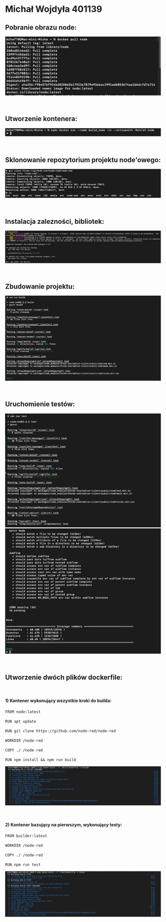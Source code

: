 # Michał Wojdyła 401139

 ## Pobranie obrazu node:

 ![Node](./pull_node.png)

 <br/>

 ## Utworzenie kontenera:

 ![Create_container](./create_container.png)

 <br/>
 
 ## Sklonowanie repozytorium projektu node'owego:

 ![Clone_repo](./clone_repo.png)

 <br/>

 ## Instalacja zalezności, bibliotek:
 
 ![Install_packages](./install_packages.png)

 <br/>
 
 ## Zbudowanie projektu:
 
 ![Build](./build.png)

 <br/>
 
 ## Uruchomienie testów:
 
 ![Test_1](./test_1.png)
 ![Test_2](./test_2.png)

 <br/>

 ## Utworzenie dwóch plików dockerfile:
 
 <br/>

 #### 1) Kontener wykonujący wszystkie kroki do builda:
 `FROM node:latest`

 `RUN apt update`

 `RUN git clone https://github.com/node-red/node-red`

 `WORKDIR /node-red`

 `COPY ./ /node-red`

 `RUN npm install && npm run build`

 ![Docker_build](./docker_build.png)

  <br/>

  #### 2) Kontener bazujący na pierwszym, wykonujący testy:
 `FROM builder:latest`

 `WORKDIR /node-red`

 `COPY ./ /node-red`

 `RUN npm run test`

 ![Docker_test](./docker_test.png)
 
 

 
 

